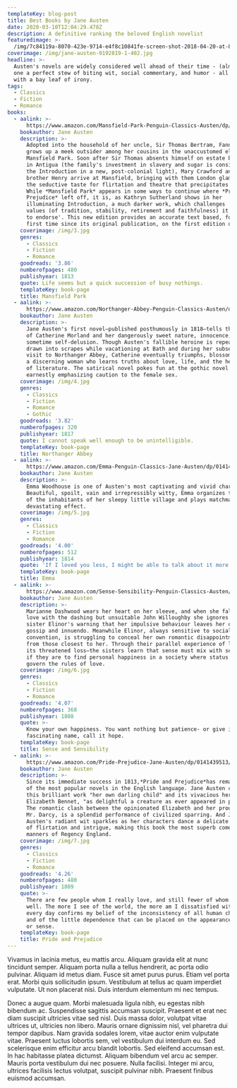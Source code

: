 ```yaml
---
templateKey: blog-post
title: Best Books by Jane Austen
date: 2020-03-10T12:04:29.478Z
description: A definitive ranking the beloved English novelist
featuredimage: >-
  /img/7c84119a-8070-423e-9714-e4f8c10841fe-screen-shot-2018-04-20-at-84510-am.png
coverimage: /img/jane-austen-9192819-1-402.jpg
headline: >-
  Austen's novels are widely considered well ahead of their time - (almost) each
  one a perfect stew of biting wit, social commentary, and humor - all topped
  with a bay leaf of irony.
tags:
  - Classics
  - Fiction
  - Romance
books:
  - aalink: >-
      https://www.amazon.com/Mansfield-Park-Penguin-Classics-Austen/dp/0141439807/ref=sr_1_1?crid=3VNHG1Q8QI080&keywords=mansfield+park&qid=1583840137&s=books&sprefix=mansfield%2Cstripbooks-intl-ship%2C205&sr=1-1
    bookauthor: Jane Austen
    description: >-
      Adopted into the household of her uncle, Sir Thomas Bertram, Fanny Price
      grows up a meek outsider among her cousins in the unaccustomed elegance of
      Mansfield Park. Soon after Sir Thomas absents himself on estate business
      in Antigua (the family's investment in slavery and sugar is considered in
      the Introduction in a new, post-colonial light), Mary Crawford and her
      brother Henry arrive at Mansfield, bringing with them London glamour, and
      the seductive taste for flirtation and theatre that precipitates a crisis.
      While *Mansfield Park* appears in some ways to continue where *Pride and
      Prejudice* left off, it is, as Kathryn Sutherland shows in her
      illuminating Introduction, a much darker work, which challenges 'the very
      values (of tradition, stability, retirement and faithfulness) it appears
      to endorse'. This new edition provides an accurate text based, for the
      first time since its original publication, on the first edition of 1814.
    coverimage: /img/3.jpg
    genres:
      - Classics
      - Fiction
      - Romance
    goodreads: '3.86'
    numberofpages: 480
    publishyear: 1813
    quote: Life seems but a quick succession of busy nothings.
    templateKey: book-page
    title: Mansfield Park
  - aalink: >-
      https://www.amazon.com/Northanger-Abbey-Penguin-Classics-Austen/dp/0141439793/ref=sr_1_2?keywords=Northanger+Abbey&qid=1583840368&sr=8-2
    bookauthor: Jane Austen
    description: >-
      Jane Austen's first novel—published posthumously in 1818—tells the story
      of Catherine Morland and her dangerously sweet nature, innocence, and
      sometime self-delusion. Though Austen's fallible heroine is repeatedly
      drawn into scrapes while vacationing at Bath and during her subsequent
      visit to Northanger Abbey, Catherine eventually triumphs, blossoming into
      a discerning woman who learns truths about love, life, and the heady power
      of literature. The satirical novel pokes fun at the gothic novel while
      earnestly emphasizing caution to the female sex.
    coverimage: /img/4.jpg
    genres:
      - Classics
      - Fiction
      - Romance
      - Gothic
    goodreads: '3.82'
    numberofpages: 320
    publishyear: 1817
    quote: I cannot speak well enough to be unintelligible.
    templateKey: book-page
    title: Northanger Abbey
  - aalink: >-
      https://www.amazon.com/Emma-Penguin-Classics-Jane-Austen/dp/0141439580/ref=sr_1_1?keywords=Emma+%28Penguin+Classics%29&qid=1583840753&sr=8-1
    bookauthor: Jane Austen
    description: >-
      Emma Woodhouse is one of Austen's most captivating and vivid characters.
      Beautiful, spoilt, vain and irrepressibly witty, Emma organizes the lives
      of the inhabitants of her sleepy little village and plays matchmaker with
      devastating effect.
    coverimage: /img/5.jpg
    genres:
      - Classics
      - Fiction
      - Romance
    goodreads: '4.00'
    numberofpages: 512
    publishyear: 1814
    quote: 'If I loved you less, I might be able to talk about it more.'
    templateKey: book-page
    title: Emma
  - aalink: >-
      https://www.amazon.com/Sense-Sensibility-Penguin-Classics-Austen/dp/0141439661/ref=sr_1_3?keywords=Sense+and+Sensibility&qid=1583840900&sr=8-3
    bookauthor: Jane Austen
    description: >-
      Marianne Dashwood wears her heart on her sleeve, and when she falls in
      love with the dashing but unsuitable John Willoughby she ignores her
      sister Elinor's warning that her impulsive behaviour leaves her open to
      gossip and innuendo. Meanwhile Elinor, always sensitive to social
      convention, is struggling to conceal her own romantic disappointment, even
      from those closest to her. Through their parallel experience of love—and
      its threatened loss—the sisters learn that sense must mix with sensibility
      if they are to find personal happiness in a society where status and money
      govern the rules of love.
    coverimage: /img/6.jpg
    genres:
      - Classics
      - Fiction
      - Romance
    goodreads: '4.07'
    numberofpages: 368
    publishyear: 1808
    quote: >-
      Know your own happiness. You want nothing but patience- or give it a more
      fascinating name, call it hope.
    templateKey: book-page
    title: Sense and Sensibility
  - aalink: >-
      https://www.amazon.com/Pride-Prejudice-Jane-Austen/dp/0141439513/ref=sr_1_3?crid=2Q48VF32NA1I8&keywords=pride+and+prejudice&qid=1583841253&sprefix=pride+and+p%2Caps%2C221&sr=8-3
    bookauthor: Jane Austen
    description: >-
      Since its immediate success in 1813,*Pride and Prejudice*has remained one
      of the most popular novels in the English language. Jane Austen called
      this brilliant work "her own darling child" and its vivacious heroine,
      Elizabeth Bennet, "as delightful a creature as ever appeared in print."
      The romantic clash between the opinionated Elizabeth and her proud beau,
      Mr. Darcy, is a splendid performance of civilized sparring. And Jane
      Austen's radiant wit sparkles as her characters dance a delicate quadrille
      of flirtation and intrigue, making this book the most superb comedy of
      manners of Regency England.
    coverimage: /img/7.jpg
    genres:
      - Classics
      - Fiction
      - Romance
    goodreads: '4.26'
    numberofpages: 480
    publishyear: 1809
    quote: >-
      There are few people whom I really love, and still fewer of whom I think
      well. The more I see of the world, the more am I dissatisfied with it; and
      every day confirms my belief of the inconsistency of all human characters,
      and of the little dependence that can be placed on the appearance of merit
      or sense.
    templateKey: book-page
    title: Pride and Prejudice
---
```

Vivamus in lacinia metus, eu mattis arcu. Aliquam gravida elit at nunc tincidunt semper. Aliquam porta nulla a tellus hendrerit, ac porta odio pulvinar. Aliquam id metus diam. Fusce sit amet purus purus. Etiam vel porta erat. Morbi quis sollicitudin ipsum. Vestibulum at tellus ac quam imperdiet vulputate. Ut non placerat nisi. Duis interdum elementum mi nec tempus.

Donec a augue quam. Morbi malesuada ligula nibh, eu egestas nibh bibendum ac. Suspendisse sagittis accumsan suscipit. Praesent et erat nec diam suscipit ultricies vitae sed nisl. Duis massa dolor, volutpat vitae ultrices ut, ultricies non libero. Mauris ornare dignissim nisl, vel pharetra dui tempor dapibus. Nam gravida sodales lorem, vitae auctor enim vulputate vitae. Praesent luctus lobortis sem, vel vestibulum dui interdum eu. Sed scelerisque enim efficitur arcu blandit lobortis. Sed eleifend accumsan est. In hac habitasse platea dictumst. Aliquam bibendum vel arcu ac semper. Mauris porta vestibulum dui nec posuere. Nulla facilisi. Integer mi arcu, ultrices facilisis lectus volutpat, suscipit pulvinar nibh. Praesent finibus euismod accumsan.
